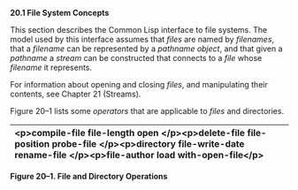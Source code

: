 **20.1 File System Concepts** 

This section describes the Common Lisp interface to file systems. The model used by this interface assumes that *files* are named by *filenames*, that a *filename* can be represented by a *pathname object*, and that given a *pathname* a *stream* can be constructed that connects to a *file* whose *filename* it represents. 

For information about opening and closing *files*, and manipulating their contents, see Chapter 21 (Streams). 

Figure 20–1 lists some *operators* that are applicable to *files* and directories. 

|\<p\>**compile-file file-length open** \</p\>\<p\>**delete-file file-position probe-file** \</p\>\<p\>**directory file-write-date rename-file** \</p\>\<p\>**file-author load with-open-file**\</p\>|
| :- |


**Figure 20–1. File and Directory Operations** 

